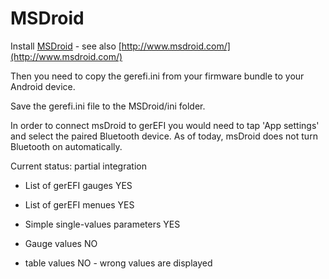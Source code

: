 # MSDroid

Install [MSDroid](http://play.google.com/store/apps/details?id=com.msdroid) - see also [http://www.msdroid.com/](http://www.msdroid.com/)

Then you need to copy the gerefi.ini from your firmware bundle to your Android device.

Save the gerefi.ini file to the MSDroid/ini folder.

In order to connect msDroid to gerEFI you would need to tap 'App settings' and select the paired Bluetooth device. As of today, msDroid does not turn Bluetooth on automatically.

Current status: partial integration

* List of gerEFI gauges YES
* List of gerEFI menues YES
* Simple single-values parameters YES

* Gauge values NO
* table values NO - wrong values are displayed
